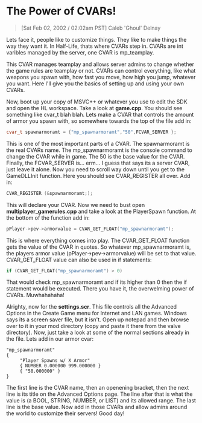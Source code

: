 # The Power of CVARs!

> [Sat Feb 02, 2002 / 02:02am PST] Caleb 'Ghoul' Delnay

Lets face it, people like to customize things. They like to make things the way they want it. In Half-Life, thats where CVARs step in. CVARs are int varibles managed by the server, one CVAR is mp_teamplay.

This CVAR manages teamplay and allows server admins to change whether the game rules are teamplay or not. CVARs can control everything, like what weapons you spawn with, how fast you move, how high you jump, whatever you want. Here I'll give you the basics of setting up and using your own CVARs.

Now, boot up your copy of MSVC++ or whatever you use to edit the SDK and open the HL workspace. Take a look at **game.cpp**. You should see something like cvar_t blah blah. Lets make a CVAR that controls the amount of armor you spawn with, so somewhere towards the top of the file add in:

```cpp
cvar_t spawnarmoramt = {"mp_spawnarmoramt","50",FCVAR_SERVER };
```

This is one of the most important parts of a CVAR. The spawnarmoramt is the real CVARs name. The mp_spawnarmoramt is the console command to change the CVAR while in game. The 50 is the base value for the CVAR. Finally, the FCVAR_SERVER is... erm... I guess that says its a server CVAR, just leave it alone. Now you need to scroll way down until you get to the GameDLLInit function. Here you should see CVAR_REGISTER all over. Add in:

```cpp
CVAR_REGISTER (&spawnarmoramt;);
```

This will declare your CVAR. Now we need to bust open **multiplayer_gamerules.cpp** and take a look at the PlayerSpawn function. At the bottom of the function add in:

```cpp
pPlayer->pev->armorvalue = CVAR_GET_FLOAT("mp_spawnarmoramt");
```

This is where everything comes into play. The CVAR_GET_FLOAT function gets the value of the CVAR in quotes. So whatever mp_spawnarmoramt is, the players armor value (pPlayer->pev->armorvalue) will be set to that value. CVAR_GET_FLOAT value can also be used in if statements:

```cpp
if (CVAR_GET_FLOAT("mp_spawnarmoramt") > 0)
```

That would check mp_spawnarmoramt and if its higher than 0 then the if statement would be executed. There you have it, the overwelming power of CVARs. Muwhahahaha!

Alrighty, now for the **settings.scr**. This file controls all the Advanced Options in the Create Game menu for Internet and LAN games. Windows says its a screen saver file, but it isn't. Open up notepad and then browse over to it in your mod directory (copy and paste it there from the valve directory). Now, just take a look at some of the normal sections already in the file. Lets add in our armor cvar:

```
"mp_spawnarmoramt"
{
     "Player Spawns w/ X Armor"
     { NUMBER 0.000000 999.000000 }
     { "50.000000" }
}
```

The first line is the CVAR name, then an openening bracket, then the next line is its title on the Advanced Options page. The line after that is what the value is (a BOOL, STRING, NUMBER, or LIST) and its allowed range. The last line is the base value. Now add in those CVARs and allow admins around the world to customize their servers! Good day!
